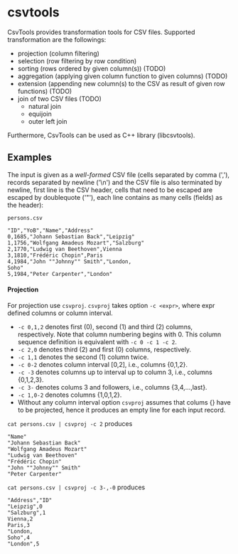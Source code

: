 csvtools
========

CsvTools provides transformation tools for CSV files. Supported transformation are the followings:
* projection (column filtering)
* selection (row filtering by row condition)
* sorting (rows ordered by given column(s)) (TODO)
* aggregation (applying given column function to given columns) (TODO)
* extension (appending new column(s) to the CSV as result of given row functions) (TODO)
* join of two CSV files (TODO)
  * natural join
  * equijoin
  * outer left join

Furthermore, CsvTools can be used as C++ library (libcsvtools).

Examples
--------

The input is given as a _well-formed_ CSV file
(cells separated by comma (','), records separated by newline ('\n') and the CSV file is also terminated by newline,
first line is the CSV header, cells that need to be escaped are escaped by doublequote ('"'),
each line contains as many cells (fields) as the header):

`persons.csv`
```
"ID","YoB","Name","Address"
0,1685,"Johann Sebastian Back","Leipzig"
1,1756,"Wolfgang Amadeus Mozart","Salzburg"
2,1770,"Ludwig van Beethoven",Vienna
3,1810,"Frédéric Chopin",Paris
4,1984,"John ""Johnny"" Smith","London,
Soho"
5,1984,"Peter Carpenter","London"
```

#### Projection

For projection use `csvproj`. `csvproj` takes option `-c <expr>`, where expr defined columns or column interval.
* `-c 0,1,2` denotes first (0), second (1) and third (2) columns, respectively. Note that column numbering begins with 0.
This column sequence definition is equivalent with `-c 0 -c 1 -c 2`.
* `-c 2,0` denotes third (2) and first (0) columns, respectively.
* `-c 1,1` denotes the second (1) column twice.
* `-c 0-2` denotes column interval [0,2], i.e., columns {0,1,2}.
* `-c -3` denotes columns up to interval up to column 3, i.e., columns {0,1,2,3}.
* `-c 3-` denotes colums 3 and followers, i.e., columns {3,4,...,last}.
* `-c 1,0-2` denotes columns {1,0,1,2}.
* Without any column interval option `csvproj` assumes that colums {} have to be projected, hence it produces an empty line for each input record.

`cat persons.csv | csvproj -c 2` produces
```
"Name"
"Johann Sebastian Back"
"Wolfgang Amadeus Mozart"
"Ludwig van Beethoven"
"Frédéric Chopin"
"John ""Johnny"" Smith"
"Peter Carpenter"
```

`cat persons.csv | csvproj -c 3-,-0` produces
```
"Address","ID"
"Leipzig",0
"Salzburg",1
Vienna,2
Paris,3
"London,
Soho",4
"London",5
```
